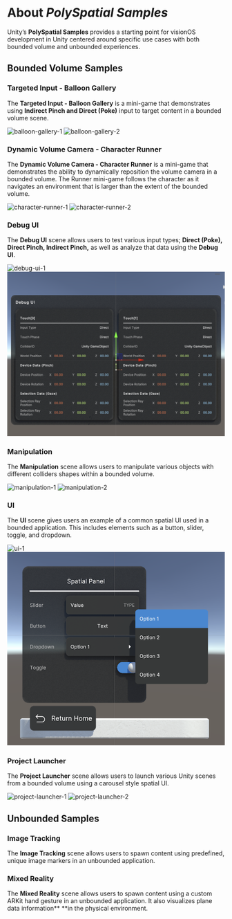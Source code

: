 # About _PolySpatial Samples_ 
Unity’s **PolySpatial Samples** provides a starting point for visionOS development in Unity centered around specific use cases with both bounded volume and unbounded experiences.


## Bounded Volume Samples

### Targeted Input - Balloon Gallery

The **Targeted Input - Balloon Gallery** is a mini-game that demonstrates using **Indirect Pinch and Direct (Poke)** input to target content in a bounded volume scene.

![balloon-gallery-1](images/samples/balloon-gallery-1.png "Balloon Gallery") ![balloon-gallery-2](images/samples/balloon-gallery-2.png "Balloon Gallery")


### Dynamic Volume Camera - Character Runner

The **Dynamic Volume Camera - Character Runner** is a mini-game that demonstrates the ability to dynamically reposition the volume camera in a bounded volume. The Runner mini-game follows the character as it navigates an environment that is larger than the extent of the bounded volume.

![character-runner-1](images/samples/character-runner-1.png "Character Runner") ![character-runner-2](images/samples/character-runner-2.png "Character Runner")


### Debug UI

The **Debug UI** scene allows users to test various input types; **Direct (Poke), Direct Pinch, Indirect Pinch,** as well as analyze that data using the **Debug UI**.

![debug-ui-1](images/samples/debug-ui-1.png "Debug UI") ![debug-ui-2](images/samples/debug-ui-2.png "Debug UI")


### Manipulation

The **Manipulation** scene allows users to manipulate various objects with different colliders shapes within a bounded volume.

![manipulation-1](images/samples/manipulation-1.png "Manipulation") ![manipulation-2](images/samples/manipulation-2.png "Manipulation")


### UI

The **UI** scene gives users an example of a common spatial UI used in a bounded application. This includes elements such as a button, slider, toggle, and dropdown.

![ui-1](images/samples/ui-1.png "UI") ![ui-2](images/samples/ui-2.png "UI")


### Project Launcher

The **Project Launcher** scene allows users to launch various Unity scenes from a bounded volume using a carousel style spatial UI.

![project-launcher-1](images/samples/project-launcher-1.png "Project Launcher") ![project-launcher-2](images/samples/project-launcher-2.png "Project Launcher")


## Unbounded Samples

### Image Tracking

The **Image Tracking** scene allows users to spawn content using predefined, unique image markers in an unbounded application.


### Mixed Reality

The **Mixed Reality** scene allows users to spawn content using a custom ARKit hand gesture in an unbounded application. It also visualizes plane data information** **in the physical environment.

